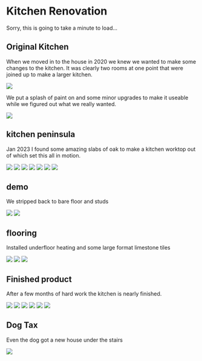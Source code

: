 # Kitchen Renovation

Sorry, this is going to take a minute to load...

## Original Kitchen

When we moved in to the house in 2020 we knew we wanted to make 
some changes to the kitchen. It was clearly two rooms at one point 
that were joined up to make a larger kitchen.

![](images/2020.png)

We put a splash of paint on and some minor upgrades to make it 
useable while we figured out what we really wanted. 

![](images/start.png)

## kitchen peninsula

Jan 2023 I found some amazing slabs of oak to make a kitchen 
worktop out of which set this all in motion.

![](images/slabs.png)
![](images/table-slabs.png)
![](images/table-resin.png)
![](images/table-jig.png)
![](images/table-sanding.png)
![](images/table-profile.png)
![](images/table-flat.png)

## demo 

We stripped back to bare floor and studs

![](images/stripped-1.png)
![](images/stripped-2.png)

## flooring

Installed underfloor heating and some large format limestone tiles

![](images/underfloor-heating.png)
![](images/tile-prep.png)
![](images/tile.png)

## Finished product

After a few months of hard work the kitchen is nearly finished.

![](images/finished-1.png)
![](images/finished-2.png)
![](images/finished-3.png)
![](images/finished-4.png)
![](images/finished-5.png)
![](images/finished-6.png)

## Dog Tax

Even the dog got a new house under the stairs

![](images/dog.png)
